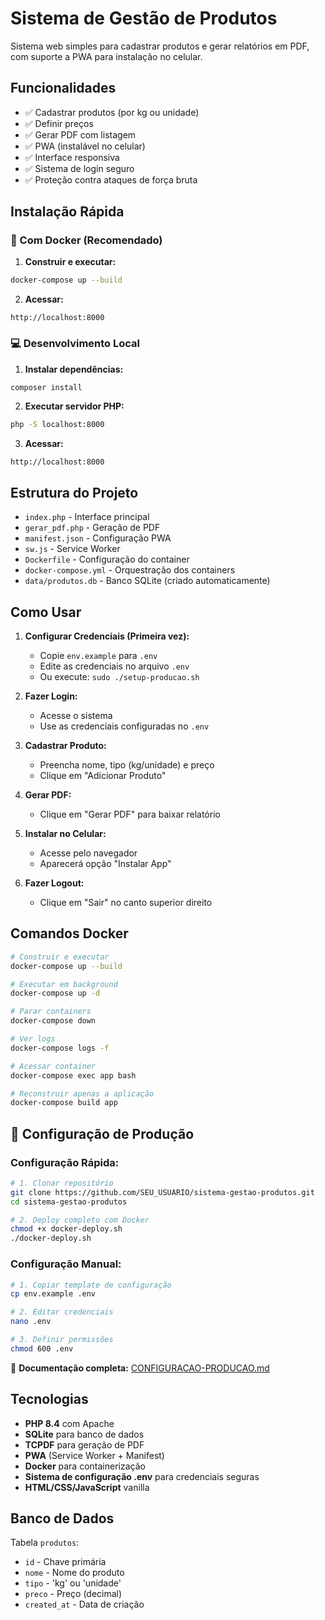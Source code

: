 # Sistema de Gestão de Produtos

Sistema web simples para cadastrar produtos e gerar relatórios em PDF, com suporte a PWA para instalação no celular.

## Funcionalidades

- ✅ Cadastrar produtos (por kg ou unidade)
- ✅ Definir preços
- ✅ Gerar PDF com listagem
- ✅ PWA (instalável no celular)
- ✅ Interface responsiva
- ✅ Sistema de login seguro
- ✅ Proteção contra ataques de força bruta

## Instalação Rápida

### 🐳 Com Docker (Recomendado)

1. **Construir e executar:**
```bash
docker-compose up --build
```

2. **Acessar:**
```
http://localhost:8000
```

### 💻 Desenvolvimento Local

1. **Instalar dependências:**
```bash
composer install
```

2. **Executar servidor PHP:**
```bash
php -S localhost:8000
```

3. **Acessar:**
```
http://localhost:8000
```

## Estrutura do Projeto

- `index.php` - Interface principal
- `gerar_pdf.php` - Geração de PDF
- `manifest.json` - Configuração PWA
- `sw.js` - Service Worker
- `Dockerfile` - Configuração do container
- `docker-compose.yml` - Orquestração dos containers
- `data/produtos.db` - Banco SQLite (criado automaticamente)

## Como Usar

1. **Configurar Credenciais (Primeira vez):**
   - Copie `env.example` para `.env`
   - Edite as credenciais no arquivo `.env`
   - Ou execute: `sudo ./setup-producao.sh`

2. **Fazer Login:**
   - Acesse o sistema
   - Use as credenciais configuradas no `.env`

3. **Cadastrar Produto:**
   - Preencha nome, tipo (kg/unidade) e preço
   - Clique em "Adicionar Produto"

4. **Gerar PDF:**
   - Clique em "Gerar PDF" para baixar relatório

5. **Instalar no Celular:**
   - Acesse pelo navegador
   - Aparecerá opção "Instalar App"

6. **Fazer Logout:**
   - Clique em "Sair" no canto superior direito

## Comandos Docker

```bash
# Construir e executar
docker-compose up --build

# Executar em background
docker-compose up -d

# Parar containers
docker-compose down

# Ver logs
docker-compose logs -f

# Acessar container
docker-compose exec app bash

# Reconstruir apenas a aplicação
docker-compose build app
```

## 🔐 Configuração de Produção

### **Configuração Rápida:**
```bash
# 1. Clonar repositório
git clone https://github.com/SEU_USUARIO/sistema-gestao-produtos.git
cd sistema-gestao-produtos

# 2. Deploy completo com Docker
chmod +x docker-deploy.sh
./docker-deploy.sh
```

### **Configuração Manual:**
```bash
# 1. Copiar template de configuração
cp env.example .env

# 2. Editar credenciais
nano .env

# 3. Definir permissões
chmod 600 .env
```

📖 **Documentação completa:** [CONFIGURACAO-PRODUCAO.md](CONFIGURACAO-PRODUCAO.md)

## Tecnologias

- **PHP 8.4** com Apache
- **SQLite** para banco de dados
- **TCPDF** para geração de PDF
- **PWA** (Service Worker + Manifest)
- **Docker** para containerização
- **Sistema de configuração .env** para credenciais seguras
- **HTML/CSS/JavaScript** vanilla

## Banco de Dados

Tabela `produtos`:
- `id` - Chave primária
- `nome` - Nome do produto
- `tipo` - 'kg' ou 'unidade'
- `preco` - Preço (decimal)
- `created_at` - Data de criação
